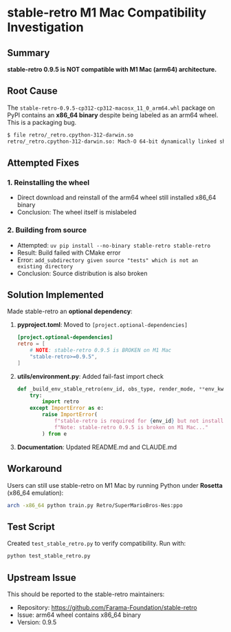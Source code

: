 # stable-retro M1 Mac Compatibility Investigation

## Summary
**stable-retro 0.9.5 is NOT compatible with M1 Mac (arm64) architecture.**

## Root Cause
The `stable-retro-0.9.5-cp312-cp312-macosx_11_0_arm64.whl` package on PyPI contains an **x86_64 binary** despite being labeled as an arm64 wheel. This is a packaging bug.

```bash
$ file retro/_retro.cpython-312-darwin.so
retro/_retro.cpython-312-darwin.so: Mach-O 64-bit dynamically linked shared library x86_64
```

## Attempted Fixes

### 1. Reinstalling the wheel
- Direct download and reinstall of the arm64 wheel still installed x86_64 binary
- Conclusion: The wheel itself is mislabeled

### 2. Building from source
- Attempted: `uv pip install --no-binary stable-retro stable-retro`
- Result: Build failed with CMake error
- Error: `add_subdirectory given source "tests" which is not an existing directory`
- Conclusion: Source distribution is also broken

## Solution Implemented
Made stable-retro an **optional dependency**:

1. **pyproject.toml**: Moved to `[project.optional-dependencies]`
   ```toml
   [project.optional-dependencies]
   retro = [
       # NOTE: stable-retro 0.9.5 is BROKEN on M1 Mac
       "stable-retro>=0.9.5",
   ]
   ```

2. **utils/environment.py**: Added fail-fast import check
   ```python
   def _build_env_stable_retro(env_id, obs_type, render_mode, **env_kwargs):
       try:
           import retro
       except ImportError as e:
           raise ImportError(
               f"stable-retro is required for {env_id} but not installed. "
               f"Note: stable-retro 0.9.5 is broken on M1 Mac..."
           ) from e
   ```

3. **Documentation**: Updated README.md and CLAUDE.md

## Workaround
Users can still use stable-retro on M1 Mac by running Python under **Rosetta** (x86_64 emulation):
```bash
arch -x86_64 python train.py Retro/SuperMarioBros-Nes:ppo
```

## Test Script
Created `test_stable_retro.py` to verify compatibility. Run with:
```bash
python test_stable_retro.py
```

## Upstream Issue
This should be reported to the stable-retro maintainers:
- Repository: https://github.com/Farama-Foundation/stable-retro
- Issue: arm64 wheel contains x86_64 binary
- Version: 0.9.5

